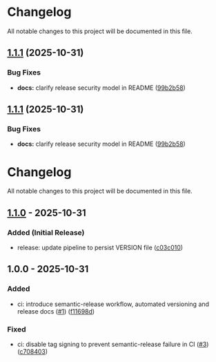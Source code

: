 # Changelog

All notable changes to this project will be documented in this file.

## [1.1.1](https://github.com/stefaniuk/dev-to-prod-fast/compare/v1.1.0...v1.1.1) (2025-10-31)


### Bug Fixes

* **docs:** clarify release security model in README ([99b2b58](https://github.com/stefaniuk/dev-to-prod-fast/commit/99b2b58cc93c303118d9ab3c51b80273659a41f4))

## [1.1.1](https://github.com/stefaniuk/dev-to-prod-fast/compare/v1.1.0...v1.1.1) (2025-10-31)


### Bug Fixes

* **docs:** clarify release security model in README ([99b2b58](https://github.com/stefaniuk/dev-to-prod-fast/commit/99b2b58cc93c303118d9ab3c51b80273659a41f4))

# Changelog

All notable changes to this project will be documented in this file.

## [1.1.0](https://github.com/stefaniuk/dev-to-prod-fast/compare/v1.0.0...v1.1.0) - 2025-10-31

### Added (Initial Release)

- release: update pipeline to persist VERSION file ([c03c010](https://github.com/stefaniuk/dev-to-prod-fast/commit/c03c010302ed45a1c7b176791577371bbbd54ddd))

## 1.0.0 - 2025-10-31

### Added

- ci: introduce semantic-release workflow, automated versioning and release docs ([#1](https://github.com/stefaniuk/dev-to-prod-fast/issues/1)) ([f11698d](https://github.com/stefaniuk/dev-to-prod-fast/commit/f11698d7b18d11147dba6cd986812df793eabf01))

### Fixed

- ci: disable tag signing to prevent semantic-release failure in CI ([#3](https://github.com/stefaniuk/dev-to-prod-fast/issues/3)) ([c708403](https://github.com/stefaniuk/dev-to-prod-fast/commit/c70840335f7d3b3d38affc41a6e50e505823fa67))
